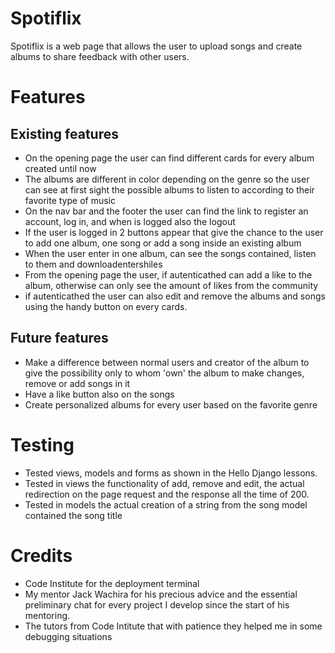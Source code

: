 # Spotiflix

Spotiflix is a web page that allows the user to upload songs and create albums to share feedback with other users.

# Features
## Existing features
* On the opening page the user can find different cards for every album created until now
* The albums are different in color depending on the genre so the user can see at first sight the possible albums to listen to according to their favorite type of music
* On the nav bar and the footer the user can find the link to register an account, log in, and when is logged also the logout
* If the user is logged in 2 buttons appear that give the chance to the user to add one album, one song or add a song inside an existing album 
* When the user enter in one album, can see the songs contained, listen to them and downloadentershiles
* From the opening page the user, if autenticathed can add a like to the album, otherwise can only see the amount of likes from the community
* if autenticathed the user can also edit and remove the albums and songs using the handy button on every cards.

## Future features

* Make a difference between normal users and creator of the album to give the possibility only to whom 'own' the album to make changes, remove or add songs in it
* Have a like button also on the songs
* Create personalized albums for every user based on the favorite genre


# Testing

* Tested views, models and forms as shown in the Hello Django lessons.
* Tested in views the functionality of add, remove and edit, the actual redirection on the page request and the response all the time of 200.
* Tested in models the actual creation of a string from the song model contained the song title



# Credits

* Code Institute for the deployment terminal
* My mentor Jack Wachira for his precious advice and the essential preliminary chat for every project I develop since the start of his mentoring.
* The tutors from Code Intitute that with patience they helped me in some debugging situations
